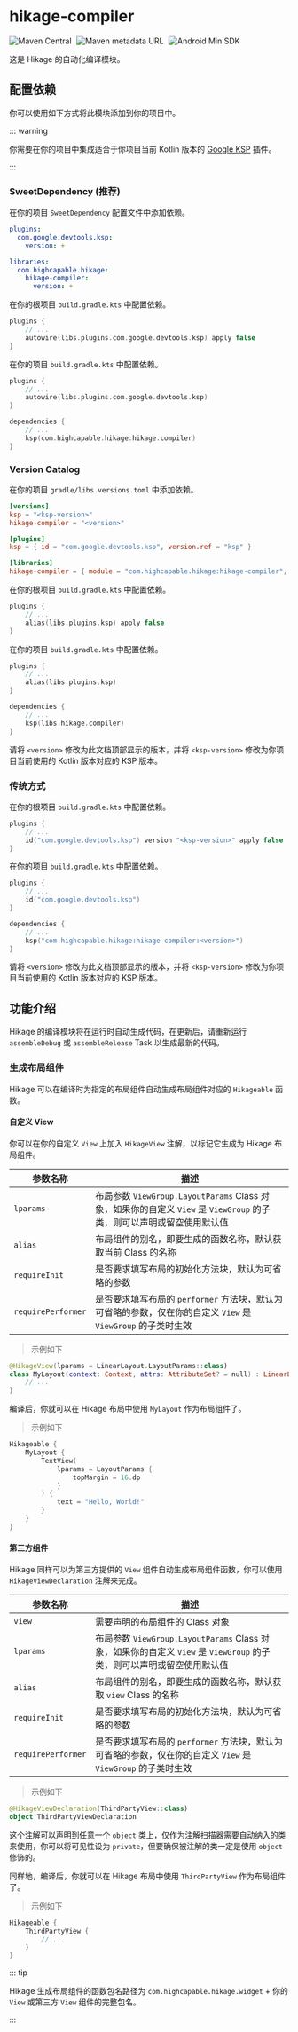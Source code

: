 # hikage-compiler

![Maven Central](https://img.shields.io/maven-central/v/com.highcapable.hikage/hikage-compiler?logo=apachemaven&logoColor=orange&style=flat-square)
<span style="margin-left: 5px"/>
![Maven metadata URL](https://img.shields.io/maven-metadata/v?metadataUrl=https%3A%2F%2Fraw.githubusercontent.com%2FHighCapable%2Fmaven-repository%2Frefs%2Fheads%2Fmain%2Frepository%2Freleases%2Fcom%2Fhighcapable%2Fhikage%2Fhikage-compiler%2Fmaven-metadata.xml&logo=apachemaven&logoColor=orange&label=highcapable-maven-releases&style=flat-square)
<span style="margin-left: 5px"/>
![Android Min SDK](https://img.shields.io/badge/Min%20SDK-21-orange?logo=android&style=flat-square)

这是 Hikage 的自动化编译模块。

## 配置依赖

你可以使用如下方式将此模块添加到你的项目中。

::: warning

你需要在你的项目中集成适合于你项目当前 Kotlin 版本的 [Google KSP](https://github.com/google/ksp/releases) 插件。

:::

### SweetDependency (推荐)

在你的项目 `SweetDependency` 配置文件中添加依赖。

```yaml
plugins:
  com.google.devtools.ksp:
    version: +

libraries:
  com.highcapable.hikage:
    hikage-compiler:
      version: +
```

在你的根项目 `build.gradle.kts` 中配置依赖。

```kotlin
plugins {
    // ...
    autowire(libs.plugins.com.google.devtools.ksp) apply false
}
```

在你的项目 `build.gradle.kts` 中配置依赖。

```kotlin
plugins {
    // ...
    autowire(libs.plugins.com.google.devtools.ksp)
}

dependencies {
    // ...
    ksp(com.highcapable.hikage.hikage.compiler)
}
```

### Version Catalog

在你的项目 `gradle/libs.versions.toml` 中添加依赖。

```toml
[versions]
ksp = "<ksp-version>"
hikage-compiler = "<version>"

[plugins]
ksp = { id = "com.google.devtools.ksp", version.ref = "ksp" }

[libraries]
hikage-compiler = { module = "com.highcapable.hikage:hikage-compiler", version.ref = "hikage-compiler" }
```

在你的根项目 `build.gradle.kts` 中配置依赖。

```kotlin
plugins {
    // ...
    alias(libs.plugins.ksp) apply false
}
```

在你的项目 `build.gradle.kts` 中配置依赖。

```kotlin
plugins {
    // ...
    alias(libs.plugins.ksp)
}

dependencies {
    // ...
    ksp(libs.hikage.compiler)
}
```

请将 `<version>` 修改为此文档顶部显示的版本，并将 `<ksp-version>` 修改为你项目当前使用的 Kotlin 版本对应的 KSP 版本。

### 传统方式

在你的根项目 `build.gradle.kts` 中配置依赖。

```kotlin
plugins {
    // ...
    id("com.google.devtools.ksp") version "<ksp-version>" apply false
}
```

在你的项目 `build.gradle.kts` 中配置依赖。

```kotlin
plugins {
    // ...
    id("com.google.devtools.ksp")
}

dependencies {
    // ...
    ksp("com.highcapable.hikage:hikage-compiler:<version>")
}
```

请将 `<version>` 修改为此文档顶部显示的版本，并将 `<ksp-version>` 修改为你项目当前使用的 Kotlin 版本对应的 KSP 版本。

## 功能介绍

Hikage 的编译模块将在运行时自动生成代码，在更新后，请重新运行 `assembleDebug` 或 `assembleRelease` Task 以生成最新的代码。

### 生成布局组件

Hikage 可以在编译时为指定的布局组件自动生成布局组件对应的 `Hikageable` 函数。

#### 自定义 View

你可以在你的自定义 `View` 上加入 `HikageView` 注解，以标记它生成为 Hikage 布局组件。

| 参数名称           | 描述                                                                                                                  |
| ------------------ | --------------------------------------------------------------------------------------------------------------------- |
| `lparams`          | 布局参数 `ViewGroup.LayoutParams` Class 对象，如果你的自定义 `View` 是 `ViewGroup` 的子类，则可以声明或留空使用默认值 |
| `alias`            | 布局组件的别名，即要生成的函数名称，默认获取当前 Class 的名称                                                         |
| `requireInit`      | 是否要求填写布局的初始化方法块，默认为可省略的参数                                                                    |
| `requirePerformer` | 是否要求填写布局的 `performer` 方法块，默认为可省略的参数，仅在你的自定义 `View` 是 `ViewGroup` 的子类时生效          |

> 示例如下

```kotlin
@HikageView(lparams = LinearLayout.LayoutParams::class)
class MyLayout(context: Context, attrs: AttributeSet? = null) : LinearLayout(context, attrs) {
    // ...
}
```

编译后，你就可以在 Hikage 布局中使用 `MyLayout` 作为布局组件了。

> 示例如下

```kotlin
Hikageable {
    MyLayout {
        TextView(
            lparams = LayoutParams {
                topMargin = 16.dp
            }
        ) {
            text = "Hello, World!"
        }
    }
}
```

#### 第三方组件

Hikage 同样可以为第三方提供的 `View` 组件自动生成布局组件函数，你可以使用 `HikageViewDeclaration` 注解来完成。

| 参数名称           | 描述                                                                                                                  |
| ------------------ | --------------------------------------------------------------------------------------------------------------------- |
| `view`             | 需要声明的布局组件的 Class 对象                                                                                       |
| `lparams`          | 布局参数 `ViewGroup.LayoutParams` Class 对象，如果你的自定义 `View` 是 `ViewGroup` 的子类，则可以声明或留空使用默认值 |
| `alias`            | 布局组件的别名，即要生成的函数名称，默认获取 `view` Class 的名称                                                      |
| `requireInit`      | 是否要求填写布局的初始化方法块，默认为可省略的参数                                                                    |
| `requirePerformer` | 是否要求填写布局的 `performer` 方法块，默认为可省略的参数，仅在你的自定义 `View` 是 `ViewGroup` 的子类时生效          |

> 示例如下

```kotlin
@HikageViewDeclaration(ThirdPartyView::class)
object ThirdPartyViewDeclaration
```

这个注解可以声明到任意一个 `object` 类上，仅作为注解扫描器需要自动纳入的类来使用，你可以将可见性设为 `private`，但要确保被注解的类一定是使用 `object` 修饰的。

同样地，编译后，你就可以在 Hikage 布局中使用 `ThirdPartyView` 作为布局组件了。

> 示例如下

```kotlin
Hikageable {
    ThirdPartyView {
        // ...
    }
}
```

::: tip

Hikage 生成布局组件的函数包名路径为 `com.highcapable.hikage.widget` + 你的 `View` 或第三方 `View` 组件的完整包名。

:::